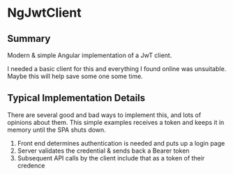 # NgJwtClient


## Summary
Modern & simple Angular implementation of a JwT client.

I needed a basic client for this and everything I found online was unsuitable.  Maybe this will help save some one some time.

## Typical Implementation Details

There are several good and bad ways to implement this, and lots of opinions about them.  This simple examples receives a token and keeps it in memory until the SPA shuts down.

1. Front end determines authentication is needed and puts up a login page
2. Server validates the credential & sends back a Bearer token
3. Subsequent API calls by the client include that as a token of their credence